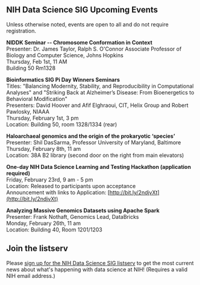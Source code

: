 ## NIH Data Science SIG Upcoming Events
Unless otherwise noted, events are open to all and do not require registration.

**NIDDK Seminar -- Chromosome Conformation in Context**<br>
Presenter: Dr. James Taylor, Ralph S. O'Connor Associate Professor of Biology and Computer Science, Johns Hopkins<br>
Thursday, Feb 1st, 11 AM<br>
Building 50 Rm1328<br>

**Bioinformatics SIG Pi Day Winners Seminars**<br>
Titles: "Balancing Modernity, Stability, and Reproducibility in Computational Analyses" and "Striking Back at Alzheimer’s Disease: From Bioenergetics to Behavioral Modification"<br>
Presenters: David Hoover and Afif Elghraoui, CIT, Helix Group and Robert Pawlosky, NIAAA<br>
Thursday, February 1st, 3 pm<br>
Location: Building 50, room 1328/1334 (rear)<br>

**Haloarchaeal genomics and the origin of the prokaryotic ‘species’**<br>
Presenter: Shil DasSarma, Professor University of Maryland, Baltimore<br>
Thursday, February 8th, 11 am<br>
Location: 38A B2 library (second door on the right from main elevators)
 
**One-day NIH Data Science Learning and Testing Hackathon (application required)**<br>
Friday, February 23rd, 9 am - 5 pm<br>
Location: Released to participants upon acceptance<br>
Announcement with links to Application: [http://bit.ly/2ndjvXt](http://bit.ly/2ndjvXt)
 
**Analyzing Massive Genomics Datasets using Apache Spark**<br>
Presenter: Frank Nothaft, Genomics Lead, DataBricks<br>
Monday, February 26th, 11 am<br>
Location: Building 40, Room 1201/1203

## Join the listserv
Please [sign up for the NIH Data Science SIG listserv](https://list.nih.gov/cgi-bin/wa.exe?SUBED1=nih-datascience-l&A=1) to get the most current news about what's happening with data science at NIH! (Requires a valid NIH email address.)
